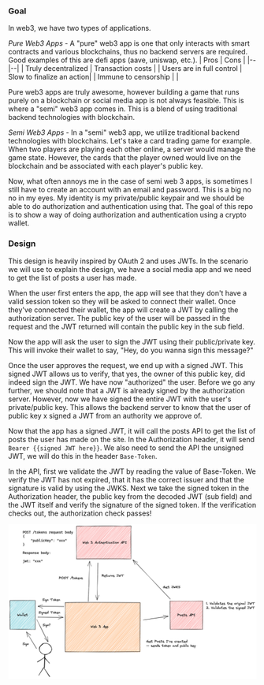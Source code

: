 
### Goal

In web3, we have two types of applications.

*Pure Web3 Apps* - A "pure" web3 app is one that only interacts with smart contracts and various blockchains, thus no backend servers are required. Good examples of this are defi apps (aave, uniswap, etc.).
| Pros | Cons |
|--|--|
| Truly decentralized | Transaction costs |
| Users are in full control | Slow to finalize an action|
| Immune to censorship | |

Pure web3 apps are truly awesome, however building a game that runs purely on a blockchain or social media app is not always feasible. This is where a "semi" web3 app comes in. This is a blend of using traditional backend technologies with blockchain.

*Semi Web3 Apps* - In a "semi" web3 app, we utilize traditional backend technologies with blockchains. Let's take a card trading game for example. When two players are playing each other online, a server would manage the game state. However, the cards that the player owned would live on the blockchain and be associated with each player's public key.

Now, what often annoys me in the case of semi web 3 apps, is sometimes I still have to create an account with an email and password. This is a big no no in my eyes. My identity is my private/public keypair and we should be able to do authorization and authentication using that. The goal  of this repo is to show a way of doing authorization and authentication using a crypto wallet.

### Design

This design is heavily inspired by OAuth 2 and uses JWTs. In the scenario we will use to explain the design, we have a social media app and we need to get the list of posts a user has made.

When the user first enters the app, the app will see that they don't have a valid session token so they will be asked to connect their wallet. Once they've connected their wallet, the app will create a JWT by calling the authorization server. The public key of the user will be passed in the request and the JWT returned will contain the public key in the sub field.

Now the app will ask the user to sign the JWT using their public/private key. This will invoke their wallet to say, "Hey, do you wanna sign this message?"

Once the user approves the request, we end up with a signed JWT. This signed JWT allows us to verify, that yes, the owner of this public key, did indeed sign the JWT. We have now "authorized" the user. Before we go any further, we should note that a JWT is already signed by the authorization server. However, now we have signed the entire JWT with the user's private/public key. This allows the backend server to know that the user of public key x signed a JWT from an authority we approve of.

Now that the app has a signed JWT, it will call the posts API to get the list of posts the user has made on the site. In the Authorization header, it will send `Bearer {{signed JWT here}}`. We also need to send the API the unsigned JWT, we will do this in the header `Base-Token`.

In the API, first we validate the JWT by reading the value of Base-Token. We verify the JWT has not expired, that it has the correct issuer and that the signature is valid by using the JWKS. Next we take the signed token in the Authorization header, the public key from the decoded JWT (sub field) and the JWT itself and verify the signature of the signed token. If the verification checks out, the authorization check passes!

<img  src="./images/Basics.png">